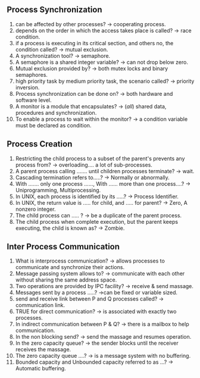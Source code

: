 ## Process Synchronization
1. can be affected by other processes? -> <span class="green">cooperating process.</span>
2. depends on the order in which the access takes place is called? -> <span class="green">race condition</span>.
3. if a process is executing in its critical section, and others no, the condition called? -> <span class="green">mutual exclusion</span>.
4. A synchronization tool? -> <span class="green">semaphore</span>.
5. A semaphore is a shared integer variable? -> <span class="green">can not drop below zero</span>.
6. Mutual exclusion provided by? -> <span class="green">both mutex locks and binary semaphores</span>.
7. high priority task by medium priority task, the scenario called? -> <span class="green">priority inversion</span>.
8. Process synchronization can be done on? -> <span class="green">both hardware and software level</span>.
9. A monitor is a module that encapsulates? -> <span class="green">(*all*) shared data, procedures and synchronization</span>.
10. To enable a process to wait within the monitor? -> <span class="green">a condition variable must be declared as condition</span>.


## Process Creation
1. Restricting the child process to a subset of the parent's prevents any process from? -> <span class="green">overloading.... a lot of sub-processes</span>.
2. A parent process calling ....... until children processes terminate? -> <span class="green">wait</span>.
3. Cascading termination refers to.....? -> <span class="green">Normally or abnormally</span>.
4. With ....... only one process ......, With ...... more than one process....? -> <span class="green">Uniprogramming, Multiprocessing</span>.
5. In UNIX, each process is identified by its .....? -> <span class="green">Process Identifier</span>.
6. In UNIX, the return value is ..... for child, and ..... for parent? -> <span class="green">Zero, A nonzero integer</span>.
7. The child process can ..... ? -> <span class="green"> be a duplicate of the parent process</span>.
8. The child process when complete execution, but the parent keeps executing, the child is known as? -> <span class="green">Zombie</span>.


## Inter Process Communication
1. What is interprocess communication? -> <span class="green">allows processes to communicate and synchronize their actions</span>.
2. Message passing system allows to? -> <span class="green">communicate with each other without sharing the same address space</span>.
3. Two operations are provided by IPC facility? -> <span class="green">receive & send massage</span>.
4. Messages sent by a process .....? -><span class="green">can be fixed or variable sized.</span>
5. send and receive link between P and Q processes called? -> <span class="green">communication link</span>.
6. TRUE for direct communication? -> <span class="green">is associated with exactly two processes</span>.
7. In indirect communication between P & Q? -> <span class="green"> there is a mailbox to help communication</span>.
8. In the non blocking send? -> <span class="green">send the massage and resumes operation</span>.
9. In the zero capacity queue? -> <span class="green">the sender blocks until the receiver receives the massage</span>.
10. The zero capacity queue ....? -> <span class="green"> is a message system with no buffering</span>.
11. Bounded capacity and Unbounded capacity referred to as ...? -> <span class="green">Automatic buffering</span>. 


